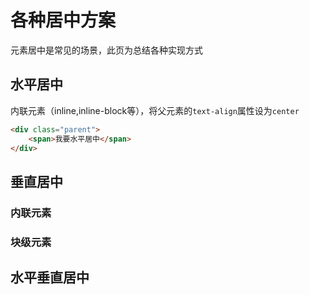 # 各种居中方案

元素居中是常见的场景，此页为总结各种实现方式

## 水平居中
内联元素（inline,inline-block等），将父元素的`text-align`属性设为`center`
``` html
<div class="parent">
    <span>我要水平居中</span>
</div>

```
## 垂直居中

### 内联元素

### 块级元素

## 水平垂直居中


<!-- TODO: 完善此博客 -->